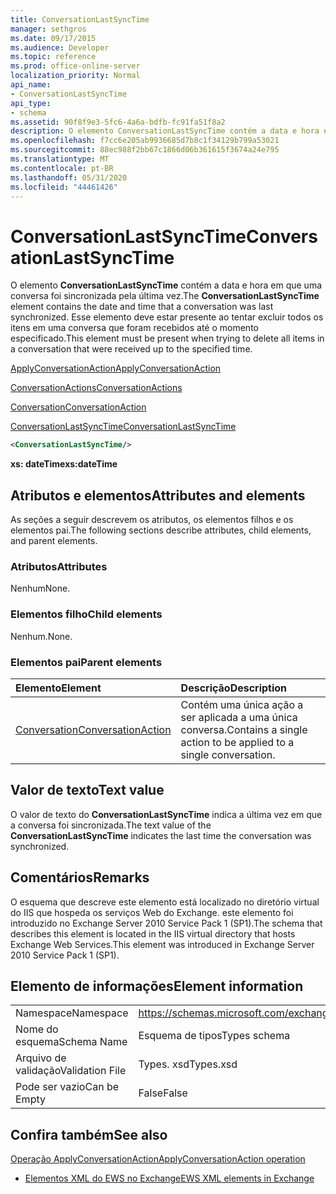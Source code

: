 ```yaml
---
title: ConversationLastSyncTime
manager: sethgros
ms.date: 09/17/2015
ms.audience: Developer
ms.topic: reference
ms.prod: office-online-server
localization_priority: Normal
api_name:
- ConversationLastSyncTime
api_type:
- schema
ms.assetid: 90f8f9e3-5fc6-4a6a-bdfb-fc91fa51f8a2
description: O elemento ConversationLastSyncTime contém a data e hora em que uma conversa foi sincronizada pela última vez. Esse elemento deve estar presente ao tentar excluir todos os itens em uma conversa que foram recebidos até o momento especificado.
ms.openlocfilehash: f7cc6e205ab9936685d7b8c1f34129b799a53021
ms.sourcegitcommit: 88ec988f2bb67c1866d06b361615f3674a24e795
ms.translationtype: MT
ms.contentlocale: pt-BR
ms.lasthandoff: 05/31/2020
ms.locfileid: "44461426"
---
```

# <a name="conversationlastsynctime"></a><span data-ttu-id="3768a-104">ConversationLastSyncTime</span><span class="sxs-lookup"><span data-stu-id="3768a-104">ConversationLastSyncTime</span></span>

<span data-ttu-id="3768a-105">O elemento **ConversationLastSyncTime** contém a data e hora em que uma conversa foi sincronizada pela última vez.</span><span class="sxs-lookup"><span data-stu-id="3768a-105">The **ConversationLastSyncTime** element contains the date and time that a conversation was last synchronized.</span></span> <span data-ttu-id="3768a-106">Esse elemento deve estar presente ao tentar excluir todos os itens em uma conversa que foram recebidos até o momento especificado.</span><span class="sxs-lookup"><span data-stu-id="3768a-106">This element must be present when trying to delete all items in a conversation that were received up to the specified time.</span></span> 
  
[<span data-ttu-id="3768a-107">ApplyConversationAction</span><span class="sxs-lookup"><span data-stu-id="3768a-107">ApplyConversationAction</span></span>](applyconversationaction.md)
  
[<span data-ttu-id="3768a-108">ConversationActions</span><span class="sxs-lookup"><span data-stu-id="3768a-108">ConversationActions</span></span>](conversationactions.md)
  
[<span data-ttu-id="3768a-109">Conversation</span><span class="sxs-lookup"><span data-stu-id="3768a-109">ConversationAction</span></span>](conversationaction.md)
  
[<span data-ttu-id="3768a-110">ConversationLastSyncTime</span><span class="sxs-lookup"><span data-stu-id="3768a-110">ConversationLastSyncTime</span></span>](conversationlastsynctime.md)
  
```XML
<ConversationLastSyncTime/>
```

 <span data-ttu-id="3768a-111">**xs: dateTime**</span><span class="sxs-lookup"><span data-stu-id="3768a-111">**xs:dateTime**</span></span>
## <a name="attributes-and-elements"></a><span data-ttu-id="3768a-112">Atributos e elementos</span><span class="sxs-lookup"><span data-stu-id="3768a-112">Attributes and elements</span></span>

<span data-ttu-id="3768a-113">As seções a seguir descrevem os atributos, os elementos filhos e os elementos pai.</span><span class="sxs-lookup"><span data-stu-id="3768a-113">The following sections describe attributes, child elements, and parent elements.</span></span>
  
### <a name="attributes"></a><span data-ttu-id="3768a-114">Atributos</span><span class="sxs-lookup"><span data-stu-id="3768a-114">Attributes</span></span>

<span data-ttu-id="3768a-115">Nenhum</span><span class="sxs-lookup"><span data-stu-id="3768a-115">None.</span></span>
  
### <a name="child-elements"></a><span data-ttu-id="3768a-116">Elementos filho</span><span class="sxs-lookup"><span data-stu-id="3768a-116">Child elements</span></span>

<span data-ttu-id="3768a-117">Nenhum.</span><span class="sxs-lookup"><span data-stu-id="3768a-117">None.</span></span>
  
### <a name="parent-elements"></a><span data-ttu-id="3768a-118">Elementos pai</span><span class="sxs-lookup"><span data-stu-id="3768a-118">Parent elements</span></span>

|<span data-ttu-id="3768a-119">**Elemento**</span><span class="sxs-lookup"><span data-stu-id="3768a-119">**Element**</span></span>|<span data-ttu-id="3768a-120">**Descrição**</span><span class="sxs-lookup"><span data-stu-id="3768a-120">**Description**</span></span>|
|:-----|:-----|
|[<span data-ttu-id="3768a-121">Conversation</span><span class="sxs-lookup"><span data-stu-id="3768a-121">ConversationAction</span></span>](conversationaction.md) <br/> |<span data-ttu-id="3768a-122">Contém uma única ação a ser aplicada a uma única conversa.</span><span class="sxs-lookup"><span data-stu-id="3768a-122">Contains a single action to be applied to a single conversation.</span></span>  <br/> |
   
## <a name="text-value"></a><span data-ttu-id="3768a-123">Valor de texto</span><span class="sxs-lookup"><span data-stu-id="3768a-123">Text value</span></span>

<span data-ttu-id="3768a-124">O valor de texto do **ConversationLastSyncTime** indica a última vez em que a conversa foi sincronizada.</span><span class="sxs-lookup"><span data-stu-id="3768a-124">The text value of the **ConversationLastSyncTime** indicates the last time the conversation was synchronized.</span></span> 
  
## <a name="remarks"></a><span data-ttu-id="3768a-125">Comentários</span><span class="sxs-lookup"><span data-stu-id="3768a-125">Remarks</span></span>

<span data-ttu-id="3768a-126">O esquema que descreve este elemento está localizado no diretório virtual do IIS que hospeda os serviços Web do Exchange. este elemento foi introduzido no Exchange Server 2010 Service Pack 1 (SP1).</span><span class="sxs-lookup"><span data-stu-id="3768a-126">The schema that describes this element is located in the IIS virtual directory that hosts Exchange Web Services.This element was introduced in Exchange Server 2010 Service Pack 1 (SP1).</span></span>
  
## <a name="element-information"></a><span data-ttu-id="3768a-127">Elemento de informações</span><span class="sxs-lookup"><span data-stu-id="3768a-127">Element information</span></span>

|||
|:-----|:-----|
|<span data-ttu-id="3768a-128">Namespace</span><span class="sxs-lookup"><span data-stu-id="3768a-128">Namespace</span></span>  <br/> |https://schemas.microsoft.com/exchange/services/2006/types  <br/> |
|<span data-ttu-id="3768a-129">Nome do esquema</span><span class="sxs-lookup"><span data-stu-id="3768a-129">Schema Name</span></span>  <br/> |<span data-ttu-id="3768a-130">Esquema de tipos</span><span class="sxs-lookup"><span data-stu-id="3768a-130">Types schema</span></span>  <br/> |
|<span data-ttu-id="3768a-131">Arquivo de validação</span><span class="sxs-lookup"><span data-stu-id="3768a-131">Validation File</span></span>  <br/> |<span data-ttu-id="3768a-132">Types. xsd</span><span class="sxs-lookup"><span data-stu-id="3768a-132">Types.xsd</span></span>  <br/> |
|<span data-ttu-id="3768a-133">Pode ser vazio</span><span class="sxs-lookup"><span data-stu-id="3768a-133">Can be Empty</span></span>  <br/> |<span data-ttu-id="3768a-134">False</span><span class="sxs-lookup"><span data-stu-id="3768a-134">False</span></span>  <br/> |
   
## <a name="see-also"></a><span data-ttu-id="3768a-135">Confira também</span><span class="sxs-lookup"><span data-stu-id="3768a-135">See also</span></span>



[<span data-ttu-id="3768a-136">Operação ApplyConversationAction</span><span class="sxs-lookup"><span data-stu-id="3768a-136">ApplyConversationAction operation</span></span>](applyconversationaction-operation.md)


- [<span data-ttu-id="3768a-137">Elementos XML do EWS no Exchange</span><span class="sxs-lookup"><span data-stu-id="3768a-137">EWS XML elements in Exchange</span></span>](ews-xml-elements-in-exchange.md)

